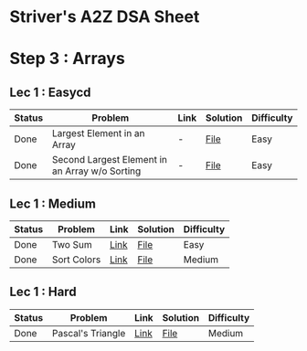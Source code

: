 # Striver's A2Z DSA Sheet

# Step 3 : Arrays
## Lec 1 : Easycd 
| Status |                     Problem                    | Link |                     Solution                   | Difficulty |
|--------|------------------------------------------------|------|------------------------------------------------|------------|
|  Done  |           Largest Element in an Array          |  -   |   [File](03_Arrays/0_Easy/01_largest_ele.cpp)  |    Easy    |
|  Done  | Second Largest Element in an Array w/o Sorting |  -   | [File](03_Arrays/0_Easy/02_second_largest.cpp) |    Easy    |
## Lec 1 : Medium
| Status |           Problem           |                       Link                        |                    Solution                   | Difficulty |
|--------|-----------------------------|---------------------------------------------------|-----------------------------------------------|------------|
|  Done  |           Two Sum           |   [Link](https://leetcode.com/problems/two-sum)   |   [File](03_Arrays/1_Medium/01_two_sum.cpp)   |    Easy    |
|  Done  |         Sort Colors         | [Link](https://leetcode.com/problems/sort-colors) | [File](03_Arrays/1_Medium/02_Sort_colors.cpp) |   Medium   |
## Lec 1 : Hard
| Status |           Problem           |                          Link                          |                     Solution                    | Difficulty |
|--------|-----------------------------|--------------------------------------------------------|-------------------------------------------------|------------|
|  Done  |      Pascal's Triangle      | [Link](https://leetcode.com/problems/pascals-triangle) | [File](03_Arrays/2_Hard/01_pascal_triangle.cpp) |   Medium   |